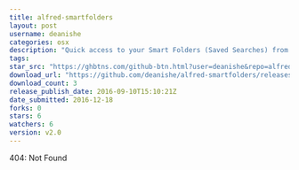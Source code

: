 ```yaml
---
title: alfred-smartfolders
layout: post
username: deanishe
categories: osx
description: "Quick access to your Smart Folders (Saved Searches) from Alfred"
tags: 
star_src: "https://ghbtns.com/github-btn.html?user=deanishe&repo=alfred-smartfolders&type=star&count=true"
download_url: "https://github.com/deanishe/alfred-smartfolders/releases/download/v2.0/Smart.Folders-2.0.alfredworkflow"
download_count: 3
release_publish_date: 2016-09-10T15:10:21Z
date_submitted: 2016-12-18
forks: 0
stars: 6
watchers: 6
version: v2.0
---
```

404: Not Found
